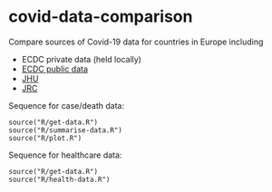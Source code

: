 # covid-data-comparison
 Compare sources of Covid-19 data for countries in Europe including
 - ECDC private data (held locally)
 - [ECDC public data](https://www.ecdc.europa.eu/en/publications-data/data-daily-new-cases-covid-19-eueea-country)
 - [JHU](https://github.com/CSSEGISandData/COVID-19)
 - [JRC](https://github.com/ec-jrc/COVID-19)
 
 Sequence for case/death data:
```
source("R/get-data.R")
source("R/summarise-data.R")
source("R/plot.R")
```

 Sequence for healthcare data:
```
source("R/get-data.R")
source("R/health-data.R")
```
